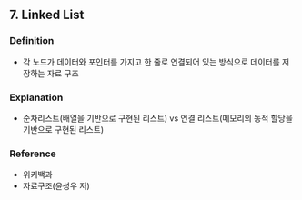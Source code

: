 ## 7. Linked List

### Definition

-  각 노드가 데이터와 포인터를 가지고 한 줄로 연결되어 있는 방식으로 데이터를 저장하는 자료 구조
 
### Explanation

- 순차리스트(배열을 기반으로 구현된 리스트) vs 연결 리스트(메모리의 동적 할당을 기반으로 구현된 리스트)


### Reference

- 위키백과
- 자료구조(윤성우 저)